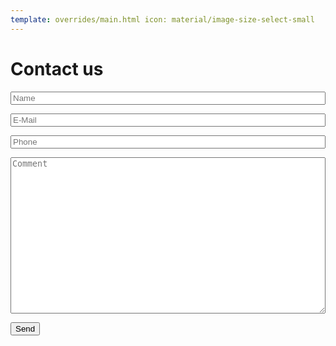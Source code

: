 ```yaml
---
template: overrides/main.html icon: material/image-size-select-small
---
```


# Contact us

<form method="post" action="https://docs.google.com/forms/u/0/d/e/1FAIpQLSckPILpw5z0dRTwRVYPNnVno7I1C53PTC30EIsGp5VkITIzMA/formResponse" >
  <p>
    <input type="text" class="md-input" placeholder="Name" name="entry.2005620554" style="width: 100%"/>
  </p>

  <p>
    <input type="text" class="md-input" placeholder="E-Mail" name="entry.1045781291"  style="width: 100%"/>
  </p>

  <p>
    <input type="text" class="md-input" placeholder="Phone" name="entry.1166974658"  style="width: 100%"/>
  </p>

  <p>
    <textarea class="md-input" placeholder="Comment" name="entry.839337160"  style="width: 100%; height: 250px"></textarea>
  </p>

  <input type="submit" class="md-button md-button--primary" value="Send"/>
</form>
